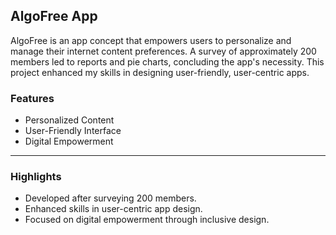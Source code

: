 ## AlgoFree App

AlgoFree is an app concept that empowers users to personalize and manage their internet content preferences. A survey of approximately 200 members led to reports and pie charts, concluding the app's necessity. This project enhanced my skills in designing user-friendly, user-centric apps.

### Features
- Personalized Content
- User-Friendly Interface
- Digital Empowerment

---

### Highlights
- Developed after surveying 200 members.
- Enhanced skills in user-centric app design.
- Focused on digital empowerment through inclusive design.
